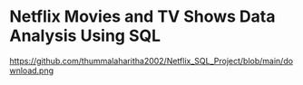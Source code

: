 # Netflix Movies and TV Shows Data Analysis Using SQL

https://github.com/thummalaharitha2002/Netflix_SQL_Project/blob/main/download.png
